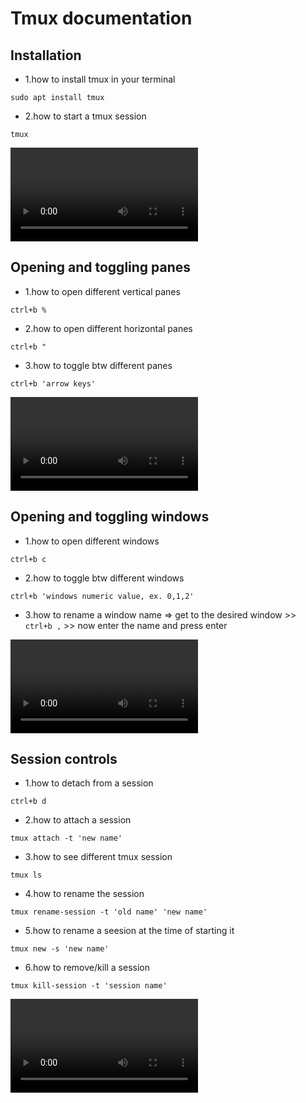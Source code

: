 # Tmux documentation 

## Installation
* 1.how to install tmux in your terminal 
```
sudo apt install tmux
```
* 2.how to start a tmux session 
```
tmux
```

![type:video-tag](./videos.md/1a.mp4)

## Opening and toggling panes 
* 1.how to open different vertical panes 
``` 
ctrl+b % 
```
* 2.how to open different horizontal panes 
```
ctrl+b "
```
* 3.how to toggle btw different panes
```
ctrl+b 'arrow keys'
```

![type:video-tag](./videos.md/2.mp4)


## Opening and toggling windows
* 1.how to open different windows  
```
ctrl+b c
```
* 2.how to toggle btw different windows 
```
ctrl+b 'windows numeric value, ex. 0,1,2'
```
* 3.how to rename a window name => get to the desired window >>  `ctrl+b ,` >> now enter the name and press enter

![type:video-tag](./videos.md/3.mp4)


## Session controls
* 1.how to detach from a session
```
ctrl+b d
```
* 2.how to attach a session  
```
tmux attach -t 'new name'
```
* 3.how to see different tmux session  
```
tmux ls
```
* 4.how to rename the session 
```
tmux rename-session -t 'old name' 'new name'
```
* 5.how to rename a seesion at the time of starting it 
```
tmux new -s 'new name'
```
* 6.how to remove/kill a session 
```
tmux kill-session -t 'session name'
```

![type:video-tag](./videos.md/first.mp4)
